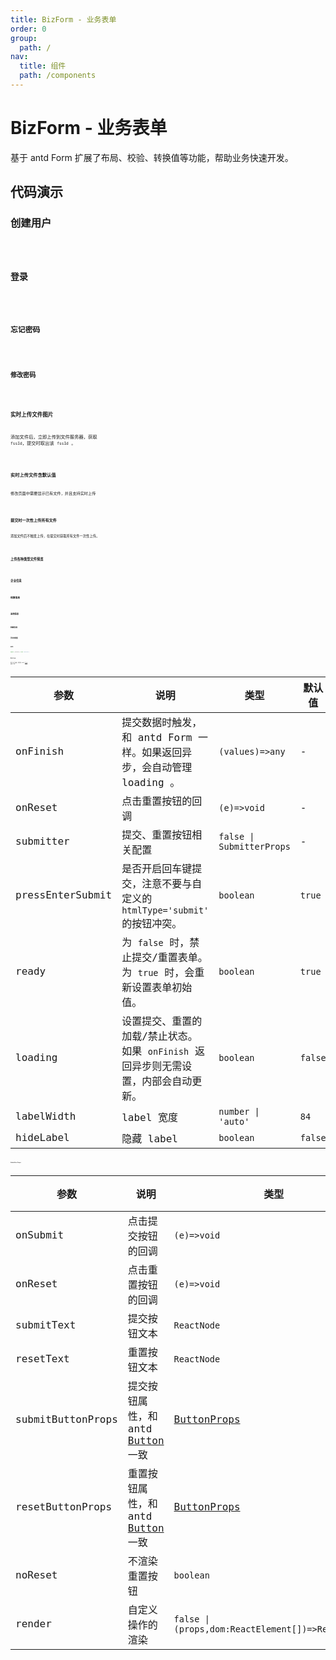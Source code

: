 ```yaml
---
title: BizForm - 业务表单
order: 0
group:
  path: /
nav:
  title: 组件
  path: /components
---
```


# BizForm - 业务表单

基于 antd Form 扩展了布局、校验、转换值等功能，帮助业务快速开发。

## 代码演示

### 创建用户

<code src='./demos/base-register.tsx' />

### 登录

<code src='./demos/base-login.tsx' />

### 忘记密码

<code src='./demos/forget-password.tsx' />

### 修改密码

<code src='./demos/change-password.tsx' />

### 实时上传文件图片

添加文件后，立即上传到文件服务器，获取 `fssId`，提交时取出该 `fssId` 。

<code src='./demos/upload-real-time.tsx' />

### 实时上传文件含默认值

修改页面中需要显示已有文件，并且支持实时上传

<code src='./demos/upload-with-default.tsx' />

### 提交时一次性上传所有文件

添加文件后不触发上传，在提交时获取所有文件一次性上传。

<code src='./demos/upload-no-upload.tsx' />

### 上传各种类型文件预览

<code src='./demos/upload-file-viewer.tsx' />

### 企业信息

<code src='./demos/company-info.tsx' />

### 结算信息

<code src='./demos/settlement-info.tsx' />

### 返佣信息

<code src='./demos/rakebacke-info.tsx' />

### 脱敏校验

<code src='./demos/security.tsx' />

### 异步初始值

<code src='./demos/async-initial-values.tsx' />

## API

```typescript
import { BizForm } from 'antd-more';
```

### BizForm

除了以下参数，其余和 antd [Form](https://ant-design.gitee.io/components/form-cn/#Form) 组件一样。

参数 | 说明 | 类型 | 默认值 |
------------- | ------------- | ------------- | ------------- |
onFinish  | 提交数据时触发，和 antd Form 一样。如果返回异步，会自动管理 loading 。 | `(values)=>any` | - |
onReset  | 点击重置按钮的回调 | `(e)=>void` | - |
submitter  | 提交、重置按钮相关配置 | `false \| SubmitterProps` | - |
pressEnterSubmit  | 是否开启回车键提交，注意不要与自定义的 `htmlType='submit'` 的按钮冲突。 | `boolean` | `true` |
ready  | 为 `false` 时，禁止提交/重置表单。<br/>为 `true` 时，会重新设置表单初始值。 | `boolean` | `true` |
loading  | 设置提交、重置的加载/禁止状态。<br/>如果 `onFinish` 返回异步则无需设置，内部会自动更新。 | `boolean` | `false` |
labelWidth  | label 宽度 | `number \| 'auto'` | `84` |
hideLabel  | 隐藏 label | `boolean` | `false` |

### SubmitterProps

参数 | 说明 | 类型 | 默认值 |
------------- | ------------- | ------------- | ------------- |
onSubmit  | 点击提交按钮的回调 | `(e)=>void` | - |
onReset  | 点击重置按钮的回调 | `(e)=>void` | - |
submitText  | 提交按钮文本 | `ReactNode` | `提交` |
resetText  | 重置按钮文本 | `ReactNode` | `重置` |
submitButtonProps  | 提交按钮属性，和 antd [Button](https://ant-design.gitee.io/components/button-cn/#API) 一致 | [ButtonProps](https://ant-design.gitee.io/components/button-cn/#API) | - |
resetButtonProps  | 重置按钮属性，和 antd [Button](https://ant-design.gitee.io/components/button-cn/#API) 一致 | [ButtonProps](https://ant-design.gitee.io/components/button-cn/#API) | - |
noReset  | 不渲染重置按钮 | `boolean` | `false` |
render  | 自定义操作的渲染 | `false \| (props,dom:ReactElement[])=>ReactNode[]` | - |


